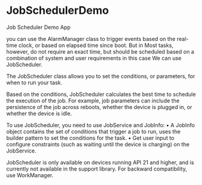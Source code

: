 # JobSchedulerDemo
Job Scheduler Demo App

you can use the AlarmManager class to trigger events based on the real-time clock, or based on elapsed time since boot.
But in Most tasks, however, do not require an exact time, but should be scheduled based on a combination of system and user requirements in this case We can use JobScheduler.

The JobScheduler class allows you to set the conditions, or parameters, for when to run your task. 

Based on the conditions, JobScheduler calculates the best time to schedule the execution of the job. For example, job parameters can include the persistence of the job across reboots, whether the device is plugged in, or whether the device is idle.

To use JobScheduler, you need to use JobService and JobInfo:
•	A JobInfo object contains the set of conditions that trigger a job to run, uses the builder pattern to set the conditions for the task.
•	Get user input to configure constraints (such as waiting until the device is charging) on the JobService.

JobScheduler is only available on devices running API 21 and higher, and is currently not available in the support library. For backward compatibility, use WorkManager.
